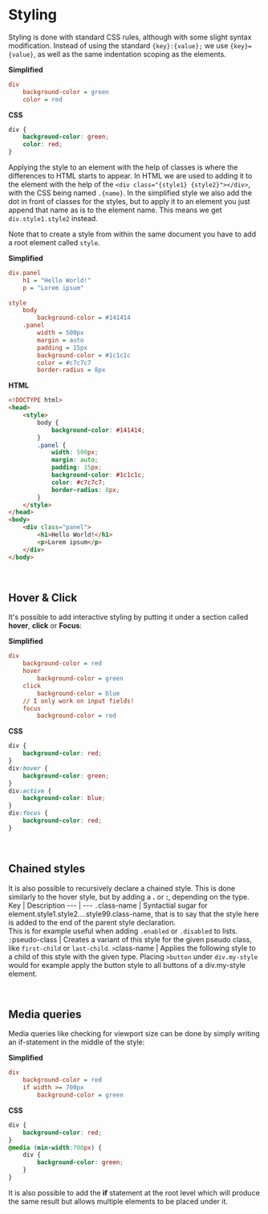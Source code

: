 # Styling
Styling is done with standard CSS rules, although with some slight syntax modification. Instead of using the standard `{key}:{value};` we use `{key}={value}`, as well as the same indentation scoping as the elements.

**Simplified**
```ini
div
	background-color = green
	color = red
```
**CSS**
```CSS
div {
	background-color: green;
	color: red;
}
```
Applying the style to an element with the help of classes is where the differences to HTML starts to appear. In HTML we are used to adding it to the element with the help of the `<div class="{style1} {style2}"></div>`, with the CSS being named `.{name}`. In the simplified style we also add the dot in front of classes for the styles, but to apply it to an element you just append that name as is to the element name. This means we get `div.style1.style2` instead.

Note that to create a style from within the same document you have to add a root element called `style`.

**Simplified**
```ini
div.panel
	h1 = "Hello World!"
	p = "Lorem ipsum"
  
style
	body
		background-color = #141414
	.panel
		width = 500px
		margin = auto
		padding = 15px
		background-color = #1c1c1c
		color = #c7c7c7
		border-radius = 8px
```
**HTML**
```HTML
<!DOCTYPE html>
<head>
	<style>
		body {
			background-color: #141414;
		}
		.panel {
			width: 500px;
			margin: auto;
			padding: 15px;
			background-color: #1c1c1c;
			color: #c7c7c7;
			border-radius: 8px;
		}
	</style>
</head>
<body>
	<div class="panel">
		<h1>Hello World!</h1>
		<p>Lorem ipsum</p>
	</div>
</body>
```

<br>

## Hover & Click
It's possible to add interactive styling by putting it under a section called **hover**, **click** or **Focus**:

**Simplified**
```ini
div
	background-color = red
	hover
		background-color = green
	click
		background-color = blue
	// I only work on input fields!
	focus
		background-color = red
```
**CSS**
```CSS
div {
	background-color: red;
}
div:hover {
	background-color: green;
}
div:active {
	background-color: blue;
}
div:focus {
	background-color: red;
}
```

<br>

## Chained styles
It is also possible to recursively declare a chained style. This is done similarly to the hover style, but by adding a **.** or **:**, depending on the type.
Key | Description
--- | ---
`.`class-name | Syntactial sugar for element.style1.style2....style99.class-name, that is to say that the style here is added to the end of the parent style declaration.<br>This is for example useful when adding ```.enabled``` or ```.disabled``` to lists.
`:`pseudo-class | Creates a variant of this style for the given pseudo class, like ```first-child``` or ```last-child```.
`>`class-name | Applies the following style to a child of this style with the given type. Placing ```>button``` under ```div.my-style``` would for example apply the button style to all buttons of a div.my-style element.


<br>

## Media queries
Media queries like checking for viewport size can be done by simply writing an if-statement in the middle of the style:

**Simplified**
```ini
div
	background-color = red
	if width >= 700px
		background-color = green
```
**CSS**
```CSS
div {
	background-color: red;
}
@media (min-width:700px) {
	div {
		background-color: green;
	}
}
```
It is also possible to add the **if** statement at the root level which will produce the same result but allows multiple elements to be placed under it.
